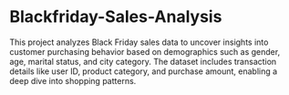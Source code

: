# Blackfriday-Sales-Analysis
This project analyzes Black Friday sales data to uncover insights into customer purchasing behavior based on demographics such as gender, age, marital status, and city category. The dataset includes transaction details like user ID, product category, and purchase amount, enabling a deep dive into shopping patterns.

